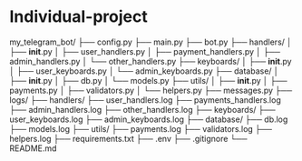 # Individual-project

my_telegram_bot/
├── config.py
├── main.py
├── bot.py
├── handlers/
│   ├── __init__.py
│   ├── user_handlers.py
│   ├── payment_handlers.py
│   ├── admin_handlers.py
│   └── other_handlers.py
├── keyboards/
│   ├── __init__.py
│   ├── user_keyboards.py
│   └── admin_keyboards.py
├── database/
│   ├── __init__.py
│   ├── db.py
│   └── models.py
├── utils/
│   ├── __init__.py
│   ├── payments.py
│   ├── validators.py
│   └── helpers.py
├── messages.py
├── logs/
  ├── handlers/
       ├── user_handlers.log
       ├── payments_handlers.log
       ├── admin_handlers.log
       ├── other_handlers.log
  ├── keyboards/
       ├── user_keyboards.log
       ├── admin_keyboards.log
  ├── database/
       ├── db.log
       ├── models.log
  ├── utils/
       ├── payments.log
       ├── validators.log
       ├── helpers.log
├── requirements.txt
├── .env
├── .gitignore
└── README.md



